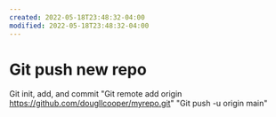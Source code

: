 ```yaml
---
created: 2022-05-18T23:48:32-04:00
modified: 2022-05-18T23:48:32-04:00
---
```


# Git push new repo

Git init, add, and commit
"Git remote add origin https://github.com/dougllcooper/myrepo.git"
"Git push -u origin main"
